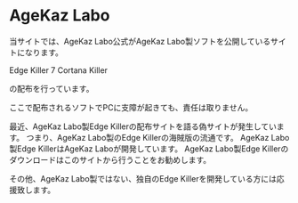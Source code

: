 # AgeKaz Labo

当サイトでは、AgeKaz Labo公式がAgeKaz Labo製ソフトを公開しているサイトになります。

Edge Killer 7
Cortana Killer

の配布を行っています。

ここで配布されるソフトでPCに支障が起きても、責任は取りません。





最近、AgeKaz Labo製Edge Killerの配布サイトを語る偽サイトが発生しています。
つまり、AgeKaz Labo製のEdge Killerの海賊版の流通です。
AgeKaz Labo製Edge KillerはAgeKaz Laboが開発しています。
AgeKaz Labo製Edge Killerのダウンロードはこのサイトから行うことをお勧めします。

その他、AgeKaz Labo製ではない、独自のEdge Killerを開発している方には応援致します。
